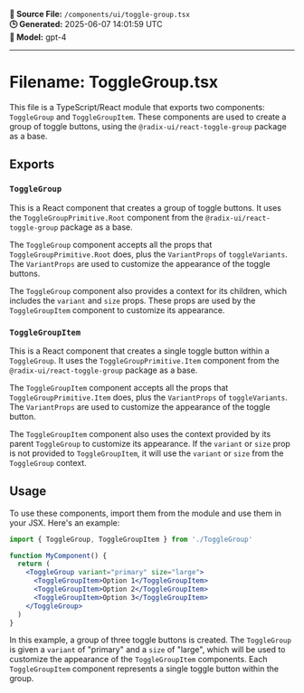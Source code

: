**📄 Source File:** `/components/ui/toggle-group.tsx`  
**🕒 Generated:** 2025-06-07 14:01:59 UTC  
**🤖 Model:** gpt-4

---

# Filename: ToggleGroup.tsx

This file is a TypeScript/React module that exports two components: `ToggleGroup` and `ToggleGroupItem`. These components are used to create a group of toggle buttons, using the `@radix-ui/react-toggle-group` package as a base.

## Exports

### `ToggleGroup`

This is a React component that creates a group of toggle buttons. It uses the `ToggleGroupPrimitive.Root` component from the `@radix-ui/react-toggle-group` package as a base. 

The `ToggleGroup` component accepts all the props that `ToggleGroupPrimitive.Root` does, plus the `VariantProps` of `toggleVariants`. The `VariantProps` are used to customize the appearance of the toggle buttons. 

The `ToggleGroup` component also provides a context for its children, which includes the `variant` and `size` props. These props are used by the `ToggleGroupItem` component to customize its appearance.

### `ToggleGroupItem`

This is a React component that creates a single toggle button within a `ToggleGroup`. It uses the `ToggleGroupPrimitive.Item` component from the `@radix-ui/react-toggle-group` package as a base.

The `ToggleGroupItem` component accepts all the props that `ToggleGroupPrimitive.Item` does, plus the `VariantProps` of `toggleVariants`. The `VariantProps` are used to customize the appearance of the toggle button.

The `ToggleGroupItem` component also uses the context provided by its parent `ToggleGroup` to customize its appearance. If the `variant` or `size` prop is not provided to `ToggleGroupItem`, it will use the `variant` or `size` from the `ToggleGroup` context.

## Usage

To use these components, import them from the module and use them in your JSX. Here's an example:

```jsx
import { ToggleGroup, ToggleGroupItem } from './ToggleGroup'

function MyComponent() {
  return (
    <ToggleGroup variant="primary" size="large">
      <ToggleGroupItem>Option 1</ToggleGroupItem>
      <ToggleGroupItem>Option 2</ToggleGroupItem>
      <ToggleGroupItem>Option 3</ToggleGroupItem>
    </ToggleGroup>
  )
}
```

In this example, a group of three toggle buttons is created. The `ToggleGroup` is given a `variant` of "primary" and a `size` of "large", which will be used to customize the appearance of the `ToggleGroupItem` components. Each `ToggleGroupItem` component represents a single toggle button within the group.